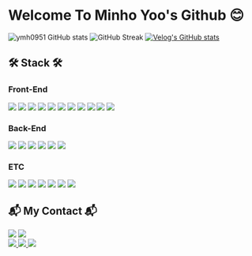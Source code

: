 # Welcome To Minho Yoo's Github 😊

![ymh0951 GitHub stats](https://github-readme-stats.vercel.app/api?username=ymh0951&show_icons=true&theme=dracula)
![GitHub Streak](http://github-readme-streak-stats.herokuapp.com?user=ymh0951&theme=dracula&hide_border=true&date_format=M%20j%5B%2C%20Y%5D)
[![Velog's GitHub stats](https://velog-readme-stats.vercel.app/api?name=ymh0951&color=dark)](https://velog.io/@ymh0951)
## 🛠 Stack 🛠

### Front-End

<span><img src="https://img.shields.io/badge/HTML5-E34F26?style=flat-square&logo=html5&logoColor=white"/></span>
<span><img src="https://img.shields.io/badge/CSS3-1572B6?style=flat-square&logo=css3&logoColor=white"/></span>
<span><img src="https://img.shields.io/badge/Bootstrap-7952B3?style=flat-square&logo=Bootstrap&logoColor=white"/></span>
<span><img src="https://img.shields.io/badge/Tailwind CSS-06B6D4?style=flat-square&logo=Tailwind CSS&logoColor=white"/></span>
<span><img src="https://img.shields.io/badge/JavaScript-F7DF1E?style=flat-square&logo=javascript&logoColor=white"/></span>
<span><img src="https://img.shields.io/badge/TypeScript-3178C6?style=flat-square&logo=typescript&logoColor=white"/></span>
<span><img src="https://img.shields.io/badge/jQuery-0769AD?style=flat-square&logo=jquery&logoColor=white"/></span>
<span><img src="https://img.shields.io/badge/React.js-61DAFB?style=flat-square&logo=React&logoColor=white"/></span>
<span><img src="https://img.shields.io/badge/React Router-CA4245?style=flat-square&logo=React Router&logoColor=white"/></span>
<span><img src="https://img.shields.io/badge/vue.js-4FC08D?style=flat-square&logo=vue.js&logoColor=white"/></span>
<span><img src="https://img.shields.io/badge/Nuxt.js-00DC82?style=flat-square&logo=Nuxt.js&logoColor=white"/></span>

### Back-End

<span><img src="https://img.shields.io/badge/Node.js-339933?style=flat-square&logo=Node.js&logoColor=white"/></span>
<span><img src="https://img.shields.io/badge/Express-000000?style=flat-square&logo=Express&logoColor=white"/></span>
<span><img src="https://img.shields.io/badge/MySQL-4479A1?style=flat-square&logo=MySQL&logoColor=white"/></span>
<span><img src="https://img.shields.io/badge/Sequelize-52B0E7?style=flat-square&logo=Sequelize&logoColor=white"/></span>
<span><img src="https://img.shields.io/badge/MongoDB-47A248?style=flat-square&logo=MongoDB&logoColor=white"/></span>
<span><img src="https://img.shields.io/badge/Socket.io-010101?style=flat-square&logo=Socket.io&logoColor=white"/></span>

### ETC

<span><img src="https://img.shields.io/badge/Webpack-8DD6F9?style=flat-square&logo=Webpack&logoColor=white"/></span>
<span><img src="https://img.shields.io/badge/Docker-2496ED?style=flat-square&logo=Docker&logoColor=white"/></span>
<span><img src="https://img.shields.io/badge/Figma-F24E1E?style=flat-square&logo=Figma&logoColor=white"/></span>
<span><img src="https://img.shields.io/badge/Adobe Photoshop-31A8FF?style=flat-square&logo=Adobe Photoshop&logoColor=white"/></span>
<span><img src="https://img.shields.io/badge/Adobe Illustrator-FF9A00?style=flat-square&logo=Adobe Illustrator&logoColor=white"/></span>
<span><img src="https://img.shields.io/badge/npm-CB3837?style=flat-square&logo=npm&logoColor=white"/></span>
<span><img src="https://img.shields.io/badge/Jest-C21325?style=flat-square&logo=Jest&logoColor=white"/></span>
  
## 📬 My Contact  📬

<span><img src="https://img.shields.io/badge/ymh0951@kakao.com-FFCD00?style=flat-square&logo=KakaoTalk&logoColor=white"/></span>
<span><img src="https://img.shields.io/badge/ymh0951@naver.com-03C75A?style=flat-square&logo=Naver&logoColor=white"/></span>
<br>
<a href="https://www.facebook.com/profile.php?id=100003937776695"><img src="https://img.shields.io/badge/Facebook-1877F2?style=flat-square&logo=facebook&logoColor=white&link=https://www.facebook.com/profile.php?id=100003937776695"/>
<a href="https://www.instagram.com/_elated_mh/"><img src="https://img.shields.io/badge/Instagram-E4405F?style=flat-square&logo=instagram&logoColor=white&link=instagram.com/codebychloe"/>
<a href="https://velog.io/@ymh0951"><img src="https://img.shields.io/badge/Velog-20C997?style=flat-square&logo=Velog&logoColor=white"/>
